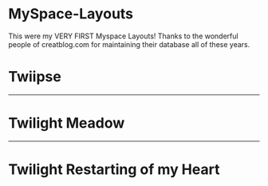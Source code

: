 # MySpace-Layouts
This were my VERY FIRST Myspace Layouts! Thanks to the wonderful people of creatblog.com for maintaining their database all of these years.



# Twiipse
-------------------

# Twilight Meadow
------------------

# Twilight Restarting of my Heart
